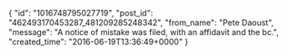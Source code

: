  {
   "id": "1016748795027719",
   "post_id": "462493170453287_481209285248342",
   "from_name": "Pete Daoust",
   "message": "A notice of mistake was filed, with an affidavit and the bc.",
   "created_time": "2016-06-19T13:36:49+0000"
 }
